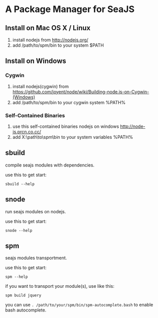 A Package Manager for SeaJS
===========================

Install on Mac OS X / Linux
---------------------------

 1. install nodejs from http://nodejs.org/
 2. add /path/to/spm/bin to your system $PATH

Install on Windows
-------------------

### Cygwin

 1. install nodejs(cygwin) from https://github.com/joyent/node/wiki/Building-node.js-on-Cygwin-(Windows)
 2. add /path/to/spm/bin to your cygwin system %PATH%

### Self-Contained Binaries

 1. use this self-contained binaries nodejs on windows http://node-js.prcn.co.cc/
 2. add X:\path\to\spm\bin to your system variables %PATH%

sbuild
------

compile seajs modules with dependencies.

use this to get start:

    sbuild --help

snode
-----

run seajs modules on nodejs.

use this to get start:

    snode --help

spm
---

seajs modules transportment.

use this to get start:

    spm --help

if you want to transport your module(s), use like this:

    spm build jquery

you can use `. /path/to/your/spm/bin/spm-autocomplete.bash` to enable bash autocomplete.
